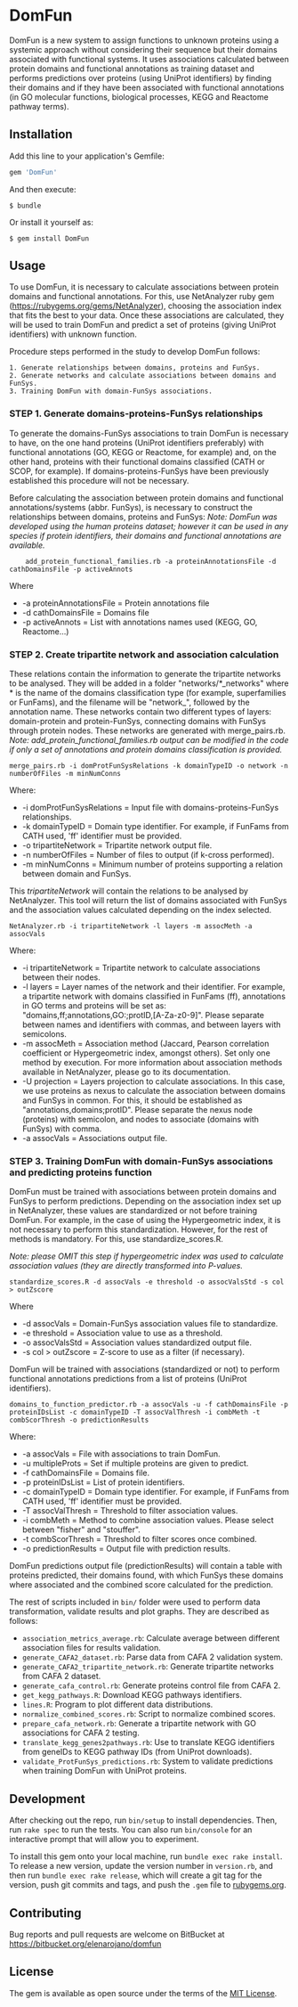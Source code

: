 # DomFun

DomFun is a new system to assign functions to unknown proteins using a systemic approach without considering their sequence but their domains associated with functional systems. It uses associations calculated between protein domains and functional annotations as training dataset and performs predictions over proteins (using UniProt identifiers) by finding their domains and if they have been associated with functional annotations (in GO molecular functions, biological processes, KEGG and Reactome pathway terms). 

## Installation

Add this line to your application's Gemfile:

```ruby
gem 'DomFun'
```

And then execute:

    $ bundle

Or install it yourself as:

    $ gem install DomFun

## Usage

To use DomFun, it is necessary to calculate associations between protein domains and functional annotations. For this, use NetAnalyzer ruby gem (https://rubygems.org/gems/NetAnalyzer), choosing the association index that fits the best to your data. Once these associations are calculated, they will be used to train DomFun and predict a set of proteins (giving UniProt identifiers) with unknown function.

Procedure steps performed in the study to develop DomFun follows:

    1. Generate relationships between domains, proteins and FunSys.
    2. Generate networks and calculate associations between domains and FunSys. 
    3. Training DomFun with domain-FunSys associations.

### STEP 1. Generate  domains-proteins-FunSys relationships ###
To generate the domains-FunSys associations to train DomFun is necessary to have, on the one hand proteins (UniProt identifiers preferably) with functional annotations (GO, KEGG or Reactome, for example) and, on the other hand, proteins with their functional domains classified (CATH or SCOP, for example). If domains-proteins-FunSys have been previously established this procedure will not be necessary.

Before calculating the association between protein domains and functional annotations/systems (abbr. FunSys), is necessary to construct the relationships between domains, proteins and FunSys:
*Note: DomFun was developed using the human proteins dataset; however it can be used in any species if protein identifiers, their domains and functional annotations are available.*
```
    add_protein_functional_families.rb -a proteinAnnotationsFile -d cathDomainsFile -p activeAnnots
``` 
Where
* -a proteinAnnotationsFile = Protein annotations file 
* -d cathDomainsFile = Domains file
* -p activeAnnots = List with annotations names used (KEGG, GO, Reactome...)

### STEP 2. Create tripartite network and association calculation ###

These relations contain the information to generate the tripartite networks to be analysed. They will be added in a folder "networks/*\_networks" where * is the name of the domains classification type (for example, superfamilies or FunFams), and the filename will be "network\_", followed by the annotation name. These networks contain two different types of layers: domain-protein and protein-FunSys, connecting domains with FunSys through protein nodes. These networks are generated with merge_pairs.rb.
*Note: add_protein_functional_families.rb output can be modified in the code if only a set of annotations and protein domains classification is provided.*

``` 
merge_pairs.rb -i domProtFunSysRelations -k domainTypeID -o network -n numberOfFiles -m minNumConns
```
Where: 
* -i domProtFunSysRelations = Input file with domains-proteins-FunSys relationships.
* -k domainTypeID = Domain type identifier. For example, if FunFams from CATH used, 'ff' identifier must be provided.
* -o tripartiteNetwork = Tripartite network output file.
* -n numberOfFiles = Number of files to output (if k-cross performed).
* -m minNumConns = Minimum number of proteins supporting a relation between domain and FunSys.

This *tripartiteNetwork* will contain the relations to be analysed by NetAnalyzer. This tool will return the list of domains associated with FunSys and the association values calculated depending on the index selected.

```
NetAnalyzer.rb -i tripartiteNetwork -l layers -m assocMeth -a assocVals
```
Where:
* -i tripartiteNetwork = Tripartite network to calculate associations between their nodes.
* -l layers = Layer names of the network and their identifier. For example, a tripartite network with domains classified in FunFams (ff), annotations in GO terms and proteins will be set as: "domains,ff;annotations,GO:;protID,[A-Za-z0-9]". Please separate between names and identifiers with commas, and between layers with semicolons.
* -m assocMeth = Association method (Jaccard, Pearson correlation coefficient or Hypergeometric index, amongst others). Set only one method by execution. For more information about association methods available in NetAnalyzer, please go to its documentation. 
* -U projection = Layers projection to calculate associations. In this case, we use proteins as nexus to calculate the association between domains and FunSys in common. For this, it should be established as "annotations,domains;protID". Please separate the nexus node (proteins) with semicolon, and nodes to associate (domains with FunSys) with comma.
* -a assocVals = Associations output file.

### STEP 3. Training DomFun with domain-FunSys associations and predicting proteins function ###
DomFun must be trained with associations between protein domains and FunSys to perform predictions. Depending on the association index set up in NetAnalyzer, these values are standardized or not before training DomFun. For example, in the case of using the Hypergeometric index, it is not necessary to perform this standardization. However, for the rest of methods is mandatory. For this, use standardize_scores.R.

*Note: please OMIT this step if hypergeometric index was used to calculate association values (they are directly transformed into P-values.*

```
standardize_scores.R -d assocVals -e threshold -o assocValsStd -s col > outZscore
```

Where
* -d assocVals = Domain-FunSys association values file to standardize.
* -e threshold = Association value to use as a threshold.
* -o assocValsStd = Association values standardized output file.
* -s col > outZscore = Z-score to use as a filter (if necessary).

DomFun will be trained with associations (standardized or not) to perform functional annotations predictions from a list of proteins (UniProt identifiers).

```
domains_to_function_predictor.rb -a assocVals -u -f cathDomainsFile -p proteinIDsList -c domainTypeID -T assocValThresh -i combMeth -t combScorThresh -o predictionResults
```
Where:
* -a assocVals = File with associations to train DomFun.
* -u multipleProts = Set if multiple proteins are given to predict. 
* -f cathDomainsFile = Domains file.
* -p proteinIDsList = List of protein identifiers.
* -c domainTypeID = Domain type identifier. For example, if FunFams from CATH used, 'ff' identifier must be provided.
* -T assocValThresh = Threshold to filter association values.
* -i combMeth = Method to combine association values. Please select between "fisher" and "stouffer".
* -t combScorThresh = Threshold to filter scores once combined.
* -o predictionResults = Output file with prediction results.

DomFun predictions output file (predictionResults) will contain a table with proteins predicted, their domains found, with which FunSys these domains where associated and the combined score calculated for the prediction.

The rest of scripts included in `bin/` folder were used to perform data transformation, validate results and plot graphs. They are described as follows:
* `association_metrics_average.rb`: Calculate average between different association files for results validation.
* `generate_CAFA2_dataset.rb`: Parse data from CAFA 2 validation system.
* `generate_CAFA2_tripartite_network.rb`: Generate tripartite networks from CAFA 2 dataset.
* `generate_cafa_control.rb`: Generate proteins control file from CAFA 2.
* `get_kegg_pathways.R`: Download KEGG pathways identifiers.
* `lines.R`: Program to plot different data distributions.
* `normalize_combined_scores.rb`: Script to normalize combined scores.
* `prepare_cafa_network.rb`: Generate a tripartite network with GO associations for CAFA 2 testing.
* `translate_kegg_genes2pathways.rb`: Use to translate KEGG identifiers from geneIDs to KEGG pathway IDs (from UniProt downloads).
* `validate_ProtFunSys_predictions.rb`: System to validate predictions when training DomFun with UniProt proteins.

## Development

After checking out the repo, run `bin/setup` to install dependencies. Then, run `rake spec` to run the tests. You can also run `bin/console` for an interactive prompt that will allow you to experiment.

To install this gem onto your local machine, run `bundle exec rake install`. To release a new version, update the version number in `version.rb`, and then run `bundle exec rake release`, which will create a git tag for the version, push git commits and tags, and push the `.gem` file to [rubygems.org](https://rubygems.org).

## Contributing

Bug reports and pull requests are welcome on BitBucket at https://bitbucket.org/elenarojano/domfun

## License

The gem is available as open source under the terms of the [MIT License](https://opensource.org/licenses/MIT).

